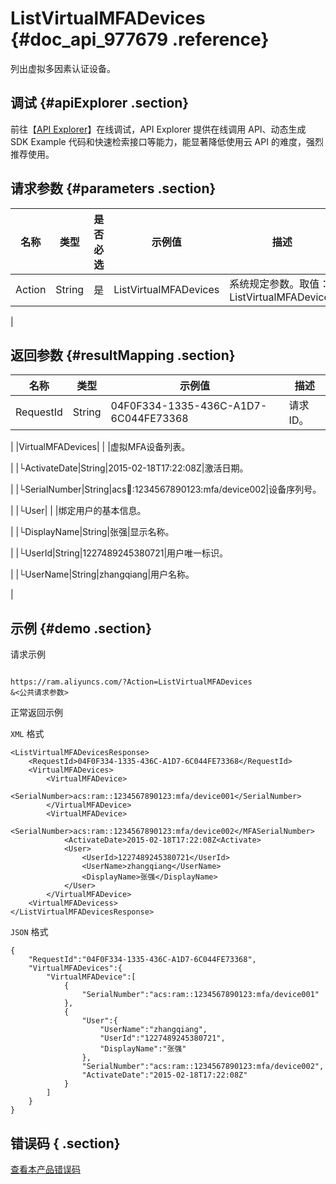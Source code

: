 # ListVirtualMFADevices {#doc_api_977679 .reference}

列出虚拟多因素认证设备。

## 调试 {#apiExplorer .section}

前往【[API Explorer](https://api.aliyun.com/#product=Ram&api=ListVirtualMFADevices)】在线调试，API Explorer 提供在线调用 API、动态生成 SDK Example 代码和快速检索接口等能力，能显著降低使用云 API 的难度，强烈推荐使用。

## 请求参数 {#parameters .section}

|名称|类型|是否必选|示例值|描述|
|--|--|----|---|--|
|Action|String|是|ListVirtualMFADevices|系统规定参数。取值：ListVirtualMFADevices

 |

## 返回参数 {#resultMapping .section}

|名称|类型|示例值|描述|
|--|--|---|--|
|RequestId|String|04F0F334-1335-436C-A1D7-6C044FE73368|请求ID。

 |
|VirtualMFADevices| | |虚拟MFA设备列表。

 |
|└ActivateDate|String|2015-02-18T17:22:08Z|激活日期。

 |
|└SerialNumber|String|acs:ram::1234567890123:mfa/device002|设备序列号。

 |
|└User| | |绑定用户的基本信息。

 |
|└DisplayName|String|张强|显示名称。

 |
|└UserId|String|1227489245380721|用户唯一标识。

 |
|└UserName|String|zhangqiang|用户名称。

 |

## 示例 {#demo .section}

请求示例

``` {#request_demo}

https://ram.aliyuncs.com/?Action=ListVirtualMFADevices
&<公共请求参数>

```

正常返回示例

`XML` 格式

``` {#xml_return_success_demo}
<ListVirtualMFADevicesResponse>
    <RequestId>04F0F334-1335-436C-A1D7-6C044FE73368</RequestId>
    <VirtualMFADevices>
        <VirtualMFADevice>
            <SerialNumber>acs:ram::1234567890123:mfa/device001</SerialNumber>
        </VirtualMFADevice>
        <VirtualMFADevice>
            <SerialNumber>acs:ram::1234567890123:mfa/device002</MFASerialNumber>
            <ActivateDate>2015-02-18T17:22:08Z<Activate>
            <User>
                <UserId>1227489245380721</UserId>
                <UserName>zhangqiang</UserName>
                <DisplayName>张强</DisplayName>
            </User>
        </VirtualMFADevice>
    <VirtualMFADevicess>
</ListVirtualMFADevicesResponse>
```

`JSON` 格式

``` {#json_return_success_demo}
{
	"RequestId":"04F0F334-1335-436C-A1D7-6C044FE73368",
	"VirtualMFADevices":{
		"VirtualMFADevice":[
			{
				"SerialNumber":"acs:ram::1234567890123:mfa/device001"
			},
			{
				"User":{
					"UserName":"zhangqiang",
					"UserId":"1227489245380721",
					"DisplayName":"张强"
				},
				"SerialNumber":"acs:ram::1234567890123:mfa/device002",
				"ActivateDate":"2015-02-18T17:22:08Z"
			}
		]
	}
}
```

## 错误码 { .section}

[查看本产品错误码](https://error-center.aliyun.com/status/product/Ram)

